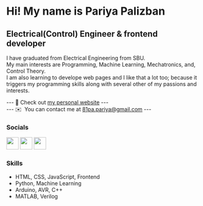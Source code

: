 Hi! My name is Pariya Palizban
================================

Electrical(Control) Engineer & frontend developer
------------------------------

I have graduated from Electrical Engineering from SBU.</br>
My main interests are Programming, Machine Learning, Mechatronics, and, Control Theory.</br>
I am also learning to develope web pages and I like that a lot too; because it triggers my programming skills along with several other of my passions and interests.

--- 🚀 Check out [my personal website](https://pariyapl.github.io/PariyaPl/) ---</br>
--- ✉️  You can contact me at [81pa.pariya@gmail.com](mailto:81pa.pariya@gmail.com) ---

### Socials

<p align="left"> <a href="https://www.github.com/PariyaPl" target="_blank" rel="noreferrer"><img src="https://raw.githubusercontent.com/danielcranney/readme-generator/main/public/icons/socials/github.svg" width="32" height="32" /></a> <a href="https://www.linkedin.com/in/pariyapalizban" target="_blank" rel="noreferrer"><img src="https://raw.githubusercontent.com/danielcranney/readme-generator/main/public/icons/socials/linkedin.svg" width="32" height="32" /></a> <a href="https://discord.com/users/pariyapalizban" target="_blank" rel="noreferrer"><img src="https://raw.githubusercontent.com/danielcranney/readme-generator/main/public/icons/socials/discord.svg" width="32" height="32" /></a>  </p>

### Skills
* HTML, CSS, JavaScript, Frontend
* Python, Machine Learning 
* Arduino, AVR, C++
* MATLAB, Verilog
